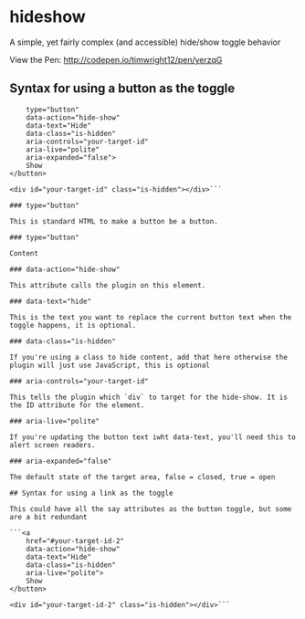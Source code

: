 # hideshow
A simple, yet fairly complex (and accessible) hide/show toggle behavior

View the Pen: http://codepen.io/timwright12/pen/yerzqG

## Syntax for using a button as the toggle

```<button
	type="button"
	data-action="hide-show"
	data-text="Hide"
	data-class="is-hidden"
	aria-controls="your-target-id"
	aria-live="polite"
	aria-expanded="false">
	Show
</button>

<div id="your-target-id" class="is-hidden"></div>```

### type="button"

This is standard HTML to make a button be a button.

### type="button"

Content

### data-action="hide-show"

This attribute calls the plugin on this element.

### data-text="hide"

This is the text you want to replace the current button text when the toggle happens, it is optional.

### data-class="is-hidden"

If you're using a class to hide content, add that here otherwise the plugin will just use JavaScript, this is optional

### aria-controls="your-target-id"

This tells the plugin which `div` to target for the hide-show. It is the ID attribute for the element.

### aria-live="polite"

If you're updating the button text iwht data-text, you'll need this to alert screen readers.

### aria-expanded="false"

The default state of the target area, false = closed, true = open

## Syntax for using a link as the toggle

This could have all the say attributes as the button toggle, but some are a bit redundant 

```<a
	href="#your-target-id-2"
	data-action="hide-show"
	data-text="Hide"
	data-class="is-hidden"
	aria-live="polite">
	Show
</button>

<div id="your-target-id-2" class="is-hidden"></div>```
